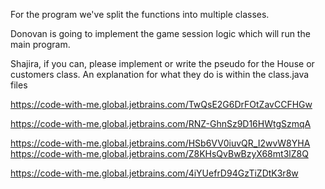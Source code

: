 For the program we've split the functions into multiple classes. 

Donovan is going to implement the game session logic which will run the main program.

Shajira, if you can, please implement or write the pseudo for the House or customers class. An explanation for what they do is within the class.java files


https://code-with-me.global.jetbrains.com/TwQsE2G6DrFOtZavCCFHGw


https://code-with-me.global.jetbrains.com/RNZ-GhnSz9D16HWtgSzmqA

https://code-with-me.global.jetbrains.com/HSb6VV0iuvQR_I2wvW8YHA
https://code-with-me.global.jetbrains.com/Z8KHsQvBwBzyX68mt3lZ8Q

https://code-with-me.global.jetbrains.com/4iYUefrD94GzTiZDtK3r8w

